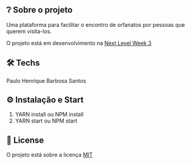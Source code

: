 ## ❔ Sobre o projeto

Uma plataforma para facilitar o encontro de orfanatos por pessoas que querem visita-los.

O projeto está em desenvolvimento na [Next Level Week 3](https://nextlevelweek.com/episodios/omnistack/1/edicao/3)


## 🛠 Techs

Paulo Henrique Barbosa Santos


## ⚙ Instalação e Start
1. YARN install ou NPM install
2. YARN start ou NPM start


## 📜 License

O projeto está sobre a licença [MIT](./LICENSE) 
